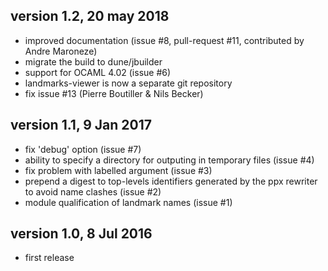 version 1.2, 20 may 2018
------------------------
* improved documentation (issue #8, pull-request #11, contributed by Andre Maroneze)
* migrate the build to dune/jbuilder
* support for OCAML 4.02 (issue #6)
* landmarks-viewer is now a separate git repository
* fix issue #13 (Pierre Boutiller & Nils Becker)


version 1.1, 9 Jan 2017
-----------------------
* fix 'debug' option (issue #7)
* ability to specify a directory for outputing in temporary files (issue #4)
* fix problem with labelled argument (issue #3)
* prepend a digest to top-levels identifiers generated by the ppx rewriter to avoid name clashes (issue #2)
* module qualification of landmark names (issue #1)


version 1.0, 8 Jul 2016
-----------------------
* first release
